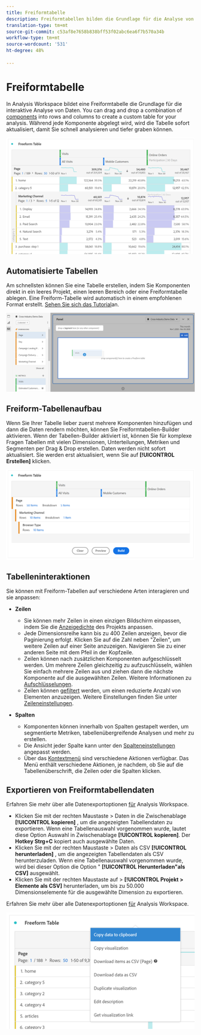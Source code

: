 ```yaml
---
title: Freiformtabelle
description: Freiformtabellen bilden die Grundlage für die Analyse von Daten in Workspace
translation-type: tm+mt
source-git-commit: c53af8e7658b838bff53f02abc6ea6f7b570a34b
workflow-type: tm+mt
source-wordcount: '531'
ht-degree: 48%

---
```



# Freiformtabelle

In Analysis Workspace bildet eine Freiformtabelle die Grundlage für die interaktive Analyse von Daten. You can drag and drop a combination of [components](https://docs.adobe.com/content/help/de-DE/analytics/analyze/analysis-workspace/components/analysis-workspace-components.html) into rows and columns to create a custom table for your analysis. Während jede Komponente abgelegt wird, wird die Tabelle sofort aktualisiert, damit Sie schnell analysieren und tiefer graben können.

![](assets/opening-section.png)

## Automatisierte Tabellen

Am schnellsten können Sie eine Tabelle erstellen, indem Sie Komponenten direkt in ein leeres Projekt, einen leeren Bereich oder eine Freiformtabelle ablegen. Eine Freiform-Tabelle wird automatisch in einem empfohlenen Format erstellt. [Sehen Sie sich das Tutorial](https://experienceleague.adobe.com/docs/analytics-learn/tutorials/analysis-workspace/building-freeform-tables/auto-build-freeform-tables-in-analysis-workspace.html)an.

![](assets/automated-table.png)

## Freiform-Tabellenaufbau

Wenn Sie Ihrer Tabelle lieber zuerst mehrere Komponenten hinzufügen und dann die Daten rendern möchten, können Sie Freiformtabellen-Builder aktivieren. Wenn der Tabellen-Builder aktiviert ist, können Sie für komplexe Fragen Tabellen mit vielen Dimensionen, Unterteilungen, Metriken und Segmenten per Drag &amp; Drop erstellen. Daten werden nicht sofort aktualisiert. Sie werden erst aktualisiert, wenn Sie auf **[!UICONTROL Erstellen]** klicken.

![](assets/table-builder.png)

## Tabelleninteraktionen

Sie können mit Freiform-Tabellen auf verschiedene Arten interagieren und sie anpassen:

* **Zeilen**
   * Sie können mehr Zeilen in einen einzigen Bildschirm einpassen, indem Sie die [Anzeigedichte](https://docs.adobe.com/content/help/de-DE/analytics/analyze/analysis-workspace/build-workspace-project/view-density.html) des Projekts anpassen.
   * Jede Dimensionsreihe kann bis zu 400 Zeilen anzeigen, bevor die Paginierung erfolgt. Klicken Sie auf die Zahl neben &quot;Zeilen&quot;, um weitere Zeilen auf einer Seite anzuzeigen. Navigieren Sie zu einer anderen Seite mit dem Pfeil in der Kopfzeile.
   * Zeilen können nach zusätzlichen Komponenten aufgeschlüsselt werden. Um mehrere Zeilen gleichzeitig zu aufzuschlüsseln, wählen Sie einfach mehrere Zeilen aus und ziehen dann die nächste Komponente auf die ausgewählten Zeilen. Weitere Informationen zu [Aufschlüsselungen](https://docs.adobe.com/content/help/de-DE/analytics/analyze/analysis-workspace/components/dimensions/t-breakdown-fa.html).
   * Zeilen können [gefiltert](https://experienceleague.adobe.com/docs/analytics/analyze/analysis-workspace/visualizations/freeform-table/pagination-filtering-sorting.html?lang=de-DE) werden, um einen reduzierte Anzahl von Elementen anzuzeigen. Weitere Einstellungen finden Sie unter [Zeileneinstellungen](https://docs.adobe.com/content/help/en/analytics/analyze/analysis-workspace/visualizations/freeform-table/column-row-settings/table-settings.html).

* **Spalten**
   * Komponenten können innerhalb von Spalten gestapelt werden, um segmentierte Metriken, tabellenübergreifende Analysen und mehr zu erstellen.
   * Die Ansicht jeder Spalte kann unter den [Spalteneinstellungen](https://docs.adobe.com/content/help/de-DE/analytics/analyze/analysis-workspace/build-workspace-project/column-row-settings/column-settings.html) angepasst werden.
   * Über das [Kontextmenü](https://docs.adobe.com/content/help/en/analytics-learn/tutorials/analysis-workspace/building-freeform-tables/using-the-right-click-menu.html) sind verschiedene Aktionen verfügbar. Das Menü enthält verschiedene Aktionen, je nachdem, ob Sie auf die Tabellenüberschrift, die Zeilen oder die Spalten klicken.

## Exportieren von Freiformtabellendaten

Erfahren Sie mehr über alle Datenexportoptionen [für](https://experienceleague.adobe.com/docs/analytics/analyze/analysis-workspace/curate-share/download-send.html) Analysis Workspace.

* Klicken Sie mit der rechten Maustaste > Daten in die Zwischenablage **[!UICONTROL kopieren]** , um die angezeigten Tabellendaten zu exportieren. Wenn eine Tabellenauswahl vorgenommen wurde, lautet diese Option Auswahl in Zwischenablage **[!UICONTROL kopieren]**. Der **Hotkey Strg+C** kopiert auch ausgewählte Daten.
* Klicken Sie mit der rechten Maustaste > Daten als CSV **[!UICONTROL herunterladen]** , um die angezeigten Tabellendaten als CSV herunterzuladen. Wenn eine Tabellenauswahl vorgenommen wurde, wird bei dieser Option die Option &quot; **[!UICONTROL Herunterladen&quot;als CSV]** ausgewählt.
* Klicken Sie mit der rechten Maustaste auf > **[!UICONTROL Projekt > Elemente als CSV]** herunterladen, um bis zu 50.000 Dimensionselemente für die ausgewählte Dimension zu exportieren.

Erfahren Sie mehr über alle Datenexportoptionen [für](https://experienceleague.adobe.com/docs/analytics/analyze/analysis-workspace/curate-share/download-send.html) Analysis Workspace.

![](assets/export-options.png)
